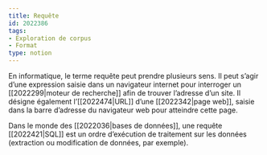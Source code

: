 ```yaml
---
title: Requête
id: 2022386
tags:
- Exploration de corpus
- Format
type: notion
---
```


En informatique, le terme requête peut prendre plusieurs sens. Il peut s’agir d’une expression saisie dans un navigateur internet pour interroger un [[2022299|moteur de recherche]] afin de trouver l’adresse d’un site. Il désigne également l’[[2022474|URL]] d’une [[2022342|page web]], saisie dans la barre d’adresse du navigateur web pour atteindre cette page.

Dans le monde des [[2022036|bases de données]], une requête [[2022421|SQL]] est un ordre d’exécution de traitement sur les données (extraction ou modification de données, par exemple).

